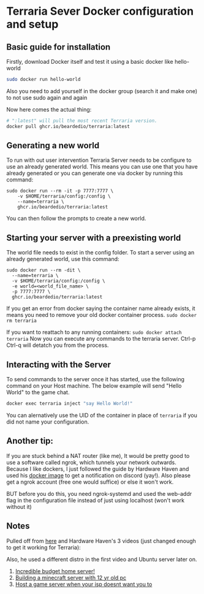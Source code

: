 # Terraria Sever Docker configuration and setup

## Basic guide for installation

Firstly, download Docker itself and test it using a basic docker like hello-world

```sh
sudo docker run hello-world
```
Also you need to add yourself in the docker group (search it and make one) to not use sudo again and again

Now here comes the actual thing:

```sh
# ":latest" will pull the most recent Terraria version.
docker pull ghcr.io/beardedio/terraria:latest
```

## Generating a new world
To run with out user intervention Terraria Server needs to be configure to use an already generated world. This means you can use one that you have already generated or you can generate one via docker by running this command:
```
sudo docker run --rm -it -p 7777:7777 \
    -v $HOME/terraria/config:/config \
    --name=terraria \
    ghcr.io/beardedio/terraria:latest
```
You can then follow the prompts to create a new world.

## Starting your server with a preexisting world
The world file needs to exist in the config folder.
To start a server using an already generated world, use this command:
```
sudo docker run --rm -dit \
  --name=terraria \
  -v $HOME/terraria/config:/config \
  -e world=<world_file_name> \
  -p 7777:7777 \
  ghcr.io/beardedio/terraria:latest
```

If you get an error from docker saying the container name already exists, it means you need to remove your old docker container process.
`sudo docker rm terraria`

If you want to reattach to any running containers:
`sudo docker attach terraria`
Now you can execute any commands to the terraria server. Ctrl-p Ctrl-q will detatch you from the process.

## Interacting with the Server

To send commands to the server once it has started, use the following command on your Host machine. The below example will send "Hello World" to the game chat.

```bash
docker exec terraria inject "say Hello World!"
```
You can alernatively use the UID of the container in place of `terraria` if you did not name your configuration.

## Another tip:

If you are stuck behind a NAT router (like me), It would be pretty good to use a software called ngrok, which tunnels your network outwards. Because I like dockers, I just followed the guide by Hardware Haven and used his [docker image](https://hub.docker.com/r/hardwarehaven/ngrok2discord#!) to get a notification on discord (yay!). Also please get a ngrok account (free one would suffice) or else it won't work.

BUT before you do this, you need ngrok-systemd and used the web-addr flag in the configuration file instead of just using localhost (won't work without it)

## Notes
Pulled off from [here](https://github.com/beardedio/terraria/blob/main/README.md) and Hardware Haven's 3 videos
(just changed enough to get it working for Terraria):

Also, he used a different distro in the first video and Ubuntu server later on.
1. [Incredible budget home server!](https://youtu.be/72D3MvPk3Xs?si=ipsmi4XTT6g1b_x1)
2. [Building a minecraft server with 12 yr old pc](https://youtu.be/eIHiRW4QH6I?si=7t0eujgKF19Qx1zP)
3. [Host a game server when your isp doesnt want you to](https://youtu.be/SZmc5uoNCko?si=bxWIzCUZ4zhhWPnz)
